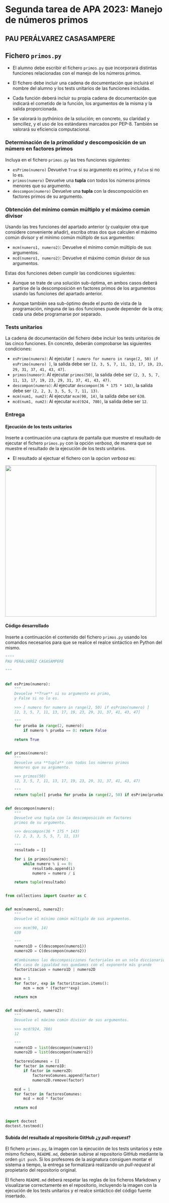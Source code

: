 # Segunda tarea de APA 2023: Manejo de números primos

## PAU PERÁLVAREZ CASASAMPERE

## Fichero `primos.py`

- El alumno debe escribir el fichero `primos.py` que incorporará distintas funciones relacionadas con el manejo
  de los números primos.

- El fichero debe incluir una cadena de documentación que incluirá el nombre del alumno y los tests unitarios
  de las funciones incluidas.

- Cada función deberá incluir su propia cadena de documentación que indicará el cometido de la función, los
  argumentos de la misma y la salida proporcionada.

- Se valorará lo pythónico de la solución; en concreto, su claridad y sencillez, y el uso de los estándares marcados
  por PEP-8. También se valorará su eficiencia computacional.

### Determinación de la *primalidad* y descomposición de un número en factores primos

Incluya en el fichero `primos.py` las tres funciones siguientes:

- `esPrimo(numero)`   Devuelve `True` si su argumento es primo, y `False` si no lo es.
- `primos(numero)`    Devuelve una **tupla** con todos los números primos menores que su argumento.
- `descompon(numero)` Devuelve una **tupla** con la descomposición en factores primos de su argumento.

### Obtención del mínimo común múltiplo y el máximo común divisor

Usando las tres funciones del apartado anterior (y cualquier otra que considere conveniente añadir), escriba otras
dos que calculen el máximo común divisor y el mínimo común múltiplo de sus argumentos:

- `mcm(numero1, numero2)`:  Devuelve el mínimo común múltiplo de sus argumentos.
- `mcd(numero1, numero2)`:  Devuelve el máximo común divisor de sus argumentos.

Estas dos funciones deben cumplir las condiciones siguientes:

- Aunque se trate de una solución sub-óptima, en ambos casos deberá partirse de la descomposición en factores
  primos de los argumentos usando las funciones del apartado anterior.

- Aunque también sea sub-óptimo desde el punto de vista de la programación, ninguna de las dos funciones puede
  depender de la otra; cada una debe programarse por separado.

### Tests unitarios

La cadena de documentación del fichero debe incluir los tests unitarios de las cinco funciones. En concreto, deberán
comprobarse las siguientes condiciones:

- `esPrimo(numero)`:  Al ejecutar `[ numero for numero in range(2, 50) if esPrimo(numero) ]`, la salida debe ser
                      `[2, 3, 5, 7, 11, 13, 17, 19, 23, 29, 31, 37, 41, 43, 47]`.
- `primos(numeor)`: Al ejecutar `primos(50)`, la salida debe ser `(2, 3, 5, 7, 11, 13, 17, 19, 23, 29, 31, 37, 41, 43, 47)`.
- `descompon(numero)`: Al ejecutar `descompon(36 * 175 * 143)`, la salida debe ser `(2, 2, 3, 3, 5, 5, 7, 11, 13)`.
- `mcm(num1, num2)`: Al ejecutar `mcm(90, 14)`, la salida debe ser `630`.
- `mcd(num1, num2)`: Al ejecutar `mcd(924, 780)`, la salida debe ser `12`.

### Entrega

#### Ejecución de los tests unitarios

Inserte a continuación una captura de pantalla que muestre el resultado de ejecutar el fichero `primos.py` con la opción
*verbosa*, de manera que se muestre el resultado de la ejecución de los tests unitarios.

- El resultado al ejectuar el fichero con la opcion *verbosa* es:
<img src="img/foto.png" width="480" align="center"> 

#### Código desarrollado

Inserte a continuación el contenido del fichero `primos.py` usando los comandos necesarios para que se realice el
realce sintáctico en Python del mismo.

```python
""""
PAU PERÁLVAREZ CASASAMPERE

"""


def esPrimo(numero):
    """
    Devuelve **True** si su argumento es primo, 
    y False si no lo es.

    >>> [ numero for numero in range(2, 50) if esPrimo(numero) ]
    [2, 3, 5, 7, 11, 13, 17, 19, 23, 29, 31, 37, 41, 43, 47]

    """
    for prueba in range(2, numero):                             
        if numero % prueba == 0: return False

    return True 


def primos(numero):
    """
    Devuelve una **tupla** con todos los números primos 
    menores que su argumento.

    >>> primos(50)
    (2, 3, 5, 7, 11, 13, 17, 19, 23, 29, 31, 37, 41, 43, 47)

    """
    return tuple([ prueba for prueba in range(2, 50) if esPrimo(prueba) ])


def descompon(numero):
    """
    Devuelve una tupla con la descomposición en factores 
    primos de su argumento.

    >>> descompon(36 * 175 * 143)
    (2, 2, 3, 3, 5, 5, 7, 11, 13)

    """
    resultado = []

    for i in primos(numero):
        while numero % i == 0:
            resultado.append(i)
            numero = numero / i

    return tuple(resultado)


from collections import Counter as C  


def mcm(numero1, numero2):
    """
    Devuelve el mínimo común múltiplo de sus argumentos.

    >>> mcm(90, 14)
    630

    """
    numero1D = C(descompon(numero1))
    numero2D = C(descompon(numero2))

    #Combinamos las descomposiciones factoriales en un solo diccionario. 
    #En caso de igualdad nos quedamos con el exponente más grande
    factoritzacion = numero1D | numero2D  

    mcm = 1 
    for factor, exp in factoritzacion.items():
        mcm = mcm * (factor**exp)

    return mcm


def mcd(numero1, numero2):
    """
    Devuelve el máximo común divisor de sus argumentos.

    >>> mcd(924, 780)
    12

    """
    numero1D = list(descompon(numero1))
    numero2D = list(descompon(numero2))

    factoresComunes = []
    for factor in numero1D:
        if factor in numero2D:
            factoresComunes.append(factor)
            numero2D.remove(factor)

    mcd = 1
    for factor in factoresComunes:
        mcd = mcd * factor

    return mcd


import doctest
doctest.testmod()
```

#### Subida del resultado al repositorio GitHub ¿y *pull-request*?

El fichero `primos.py`, la imagen con la ejecución de los tests unitarios y este mismo fichero, `README.md`, deberán
subirse al repositorio GitHub mediante la orden `git push`. Si los profesores de la asignatura consiguen montar el
sistema a tiempo, la entrega se formalizará realizando un *pull-request* al propietario del repositorio original.

El fichero `README.md` deberá respetar las reglas de los ficheros Markdown y visualizarse correctamente en el repositorio,
incluyendo la imagen con la ejecución de los tests unitarios y el realce sintáctico del código fuente insertado.
